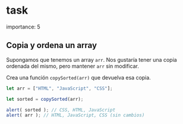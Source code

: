 # task

importance: 5

## Copia y ordena un array

Supongamos que tenemos un array `arr`. Nos gustaría tener una copia ordenada del mismo, pero mantener `arr` sin modificar.

Crea una función `copySorted(arr)` que devuelva esa copia.

```javascript
let arr = ["HTML", "JavaScript", "CSS"];

let sorted = copySorted(arr);

alert( sorted ); // CSS, HTML, JavaScript
alert( arr ); // HTML, JavaScript, CSS (sin cambios)
```

